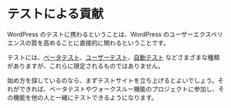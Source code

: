 <!--
# Contribute with Testing
-->

# テストによる貢献

<!--
Getting involved in testing WordPress means you will be directly involved in raising the quality of the WordPress user experience.
-->

WordPress のテストに携わるということは、WordPress のユーザーエクスペリエンスの質を高めることに直接的に関わるということです。

<!--
There are many different types of testing including, but not limited to, [beta testing](https://make.wordpress.org/core/handbook/testing/beta/), [user testing](https://make.wordpress.org/core/handbook/testing/user-testing/), and [automated testing](https://make.wordpress.org/core/handbook/testing/automated-testing/).
-->

テストには、[ベータテスト](https://make.wordpress.org/core/handbook/testing/beta/)、[ユーザーテスト](https://make.wordpress.org/core/handbook/testing/user-testing/)、[自動テスト](https://make.wordpress.org/core/handbook/testing/automated-testing/) などさまざまな種類がありますが、これらに限定されるものではありません。

<!--
If you are looking for a place to get started, the first thing you will want to do is set up a test site. Once you have that going, you will be able to participate in beta testing or walkthrough feature projects and then test those features with others.
-->

始め方を探しているのなら、まずテストサイトを立ち上げるとよいでしょう。それができれば、ベータテストやウォークスルー機能のプロジェクトに参加し、その機能を他の人と一緒にテストできるようになります。
